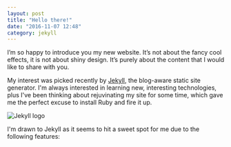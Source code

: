 ```yaml
---
layout: post
title: "Hello there!"
date: "2016-11-07 12:48"
category: jekyll
---
```

I’m so happy to introduce you my new website. It’s not about the fancy cool effects, it is not about shiny design. It’s purely about the content that I would like to share with you.

My interest was picked recently by [Jekyll](http://jekyllrb.com), the blog-aware static site generator. I'm always interested in learning new, interesting technologies, plus I've been thinking about rejuvinating my site for some time, which gave me the perfect excuse to install Ruby and fire it up.

![Jekyll logo](https://jekyllrb.com/img/logo-2x.png)

I'm drawn to Jekyll as it seems to hit a sweet spot for me due to the following features:
